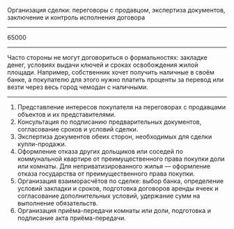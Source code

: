 Организация сделки: переговоры с продавцом, экспертиза документов, заключение и контроль исполнения договора

----

65000

----

Часто стороны не могут договориться о формальностях: закладке денег, условиях выдачи ключей и сроках освобождения жилой площади. Например, собственник хочет получить наличные в своём банке, а покупателю для этого нужно платить проценты за перевод или везти через весь город чемодан с наличными.

----

1. Представление интересов покупателя на переговорах с продавцами объектов и их представителями.
2. Консультация по подписанию предварительных документов, согласование сроков и условий сделки.
3. Экспертиза документов обеих сторон, необходимых для сделки купли-продажи.
4. Оформление отказа других дольщиков или соседей по коммунальной квартире от преимущественного права покупки доли или комнаты. Для неприватизированного жилья — оформление отказа государства от преимущественного права покупки.
5. Организация взаиморасчётов по сделке: выбор банка, определение условий закладки и сроков, подготовка договоров аренды ячеек и согласование дополнительных условий, удержание сумм на выполнение обязательств.
6. Организация приёма-передачи комнаты или доли, подготовка и подписание акта приёма-передачи.
